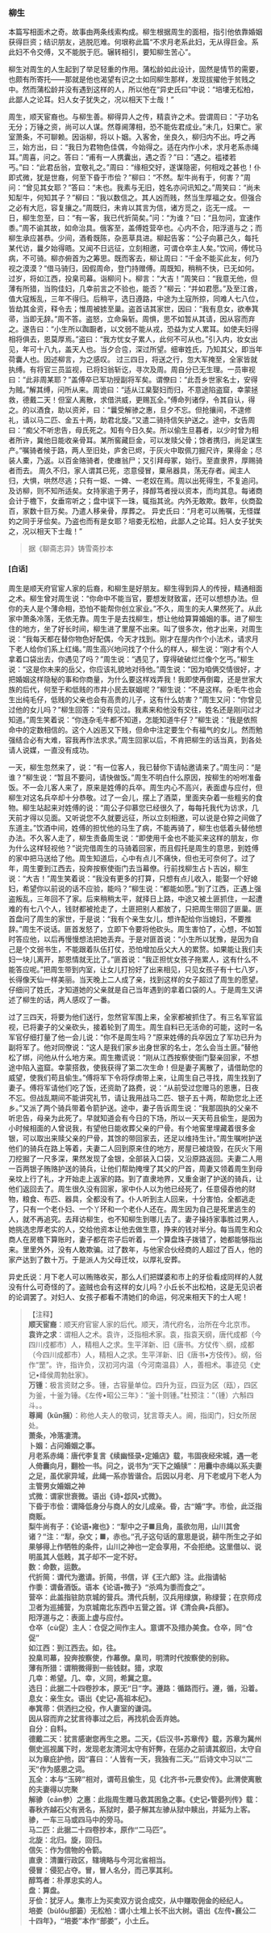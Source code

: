 <script type="text/javascript">
    var head = document.getElementsByTagName('head')[0];
    cssURL = '/public/liao.css';
    linkTag = document.createElement('link');
    linkTag.href = cssURL;
    linkTag.setAttribute('type','text/css');
    linkTag.setAttribute('rel','stylesheet');
    head.appendChild(linkTag);
</script>
### 柳生

本篇写相面术之奇。故事由两条线索构成。柳生根据周生的面相，指引他依靠婚姻获得巨资；结识朋友，逃脱厄难。何垠称此篇“不求月老系此妇，无从得巨金。系此妇不令交傅，又不能脱于厄。辗转相引，要知柳生苦心”。

柳生对周生的人生起到了举足轻重的作用。蒲松龄如此设计，固然是情节的需要，也颇有所寄托——那就是他也渴望有识之士如同柳生那样，发现拔擢他于贫贱之中。然而蒲松龄并没有遇到这样的人，所以他在“异史氏曰”中说：“培塿无松柏，此鄙人之论耳。妇人女子犹失之，况以相天下士哉！”

周生，顺天宦裔也。与柳生善。柳得异人之传，精袁许之术。尝谓周曰：“子功名无分；万锤之资，尚可以人谋。然尊阃薄相，恐不能佐君成业。”未几，妇果亡。家室萧条，不可聊赖。因诣柳，将以卜姻。入客舍，坐良久，柳归内不出。呼之再三，始方出，曰：“我日为君物色佳偶，今始得之。适在内作小术，求月老系赤绳耳。”周喜，问之。答曰：“甫有一人携囊出，遇之否？”曰：“遇之。褴褛若丐。”曰：“此君岳翁，宜敬礼之。”周曰：“缘相交好，遂谋隐密，何相戏之甚也！仆即式微，犹是世裔，何至下昏于市侩？”柳曰：“不然。犁牛尚有于，何害？”周问：“曾见其女耶？”答曰：“未也。我素与无旧，姓名亦问讯知之。”周笑曰：“尚未知犁牛，何知其子？”柳曰：“我以数信之。其人凶而贱，然当生厚福之女。但强合之必有大厄，容复攘之。”周既归，未肯以其言为信，诸方觅之，迄无一成。
一日，柳生忽至，曰：“有一客，我已代折简矣。”问：“为谁？”曰：“且勿问，宜速作黍。”周不谕其故，如命治具。俄客至，盖傅姓营卒也。心内不合，阳浮道与之；而柳生承应甚恭。少间，酒肴既陈，杂恶草具进。柳起告客：“公子向慕己久，每托某代访，曩夕始得晤。又闻不日远征，立刻相邀，可谓仓卒主人矣。”饮间，傅忧马病，不可骑。柳亦俯首为之筹思。既而客去，柳让周曰：“千金不能买此友，何乃视之漠漠？”借马骑归，因假周命，登门持赠傅。周既知，稍稍不快，已无如何。过岁，将如江西，投臬司幕。诣柳问卜。柳言：“大吉！”周笑曰：“我意无他，但薄有所猎，当购佳妇，几幸前言之不验也，能否？”柳云：“并如君愿。”及至江酋，值大寇叛乱，三年不得归。后稍平，选日遵路，中途为土寇所掠，同难人七八位，皆劫其金资，释令去；惟周被掳至巢。盗首诘其家世，因曰：“我有息女，欲奉箕帚，当即无辞。”周不答。盗怒，立命枭斩。周惧，思不如暂从其请，因从容而弃之。遂告曰：“小生所以踟蹰者，以文弱不能从戎，恐益为丈人累耳。如使夫妇得相将俱去，恩莫厚焉。”盗曰：“我方忧女子累人，此何不可从也。”引入内，妆女出见，年可十八九，盖天人也。当夕合卺，深过所望。细审姓氏，乃知其父，即当年荷囊人也。因述柳言，为之感叹。
过三四日，将送之行，忽大军掩至，全家皆就执缚。有将官三员监视，已将妇翁斩讫，寻次及周。周自分已无生理。一员审视曰：“此非周某耶？”盖傅卒已军功授副将军矣。谓僚曰：“此吾乡世家名士，安得为贼。”解其缚，问所从来。周诡曰：“适从江臬娶妇而归，不意途陷盗窟，幸蒙拯救，德戴二天！但室人离散，求借洪威，更赐瓦全。”傅命列诸俘，令其自认，得之。的以酒食，助以资斧，曰：“曩受解骖之惠，旦夕不忘。但抢攘间，不遑修礼，请以马二匹、金五十两，助君北旋。”又遣二骑持信矢护送之。途中，女告周曰：“痴父不听忠告，母氏死之。知有今日久矣。所以偷生旦暮者，以少时曾为相者所许，冀他日能收亲骨耳。某所窖藏巨金，可以发赎父骨；馀者携归，尚足谋生产。”嘱骑者候于路，两人至旧处，庐舍已烬，于灰火中取佩刀掘尺许，果得金；尽装人橐，乃返。以百金赂骑者，使瘗翁尸；又引拜母冢，始行。至直隶界，厚赐骑者而去。
周久不归，家人谓其已死，恣意侵冒，粟帛器具，荡无存者。闻主人归，大惧，哄然尽逃；只有一妪、一婢、一老奴在焉。周以出死得生，不复追问。及访柳，则不知所适矣。女持家逾于男子，择醇笃者授以资本，而均其息。每诸商会计于檐下，女垂帘听之；盘中误下一珠，辄指其讹。内外无敢欺。数年，伙商盈百，家数十巨万矣。乃遣人移亲骨，厚葬之。
异史氏曰：“月老可以贿嘱，无怪媒妁之同于牙侩矣。乃盗也而有是女耶？培娄无松柏，此鄙人之论耳。妇人女子犹失之，况以相天下士哉！”

</section>

> 据《聊斋志异》铸雪斋抄本

#### [白话]
<aside>

周生是顺天府官宦人家的后裔，和柳生是好朋友。柳生得到异人的传授，精通相面之术。柳生曾对周生说：“你命中不能当官，要想发财致富，还可以想想办法。但你的夫人是个薄命相，恐怕不能帮你创立家业。”不久，周生的夫人果然死了。从此家中萧条冷落，无依无靠。周生于是去找柳生，想让他给算算婚姻的事。进了柳生住的地方，坐了好长时间，柳生进了里屋不出来。叫了很多次，他才出来，对周生说：“我每天都在替你物色好配偶，今天才找到。刚才在屋内作个小法术，请求月下老人给你们系上红绳。”周生高兴地问找了个什么的样人，柳生说：“刚才有个人拿着口袋出去，你遇见了吗？”周生说：“遇见了，穿得破破烂烂像个乞丐。”柳生说：“这是你未来的岳父，你应该礼貌地对待他。”周生说：“因为咱俩交情很好，才把婚姻这样隐秘的事和你商量，为什么要这样戏弄我！我即使再倒霉，还是世家大族的后代，何至于和低贱的市井小民去联姻呢？”柳生说：“不是这样。杂毛牛也会生出纯毛仔，低贱的父亲也会有高贵的儿子，这有什么妨害？”周生又问：“你曾见过他的女儿吗？”柳生回答：“没有见过。我素来和他没有交往，姓名还是刚问过才知道。”周生笑着说：“你连杂毛牛都不知道，怎能知道牛仔？”柳生说：“我是依照命中的定数相信的。这个人凶恶又下贱，但命中注定要生个有福气的女儿。然而勉强结合必有大难，容我再作法求求。”周生回家以后，不肯把柳生的话当真，到各处请人说媒，一直没有成功。

一天，柳生忽然来了，说：“有一位客人，我已替你下请帖邀请来了。”周生问：“是谁？”柳生说：“暂且不要问，请快做饭。”周生不明白什么原因，按柳生的吩咐准备饭。不一会儿客人来了，原来是姓傅的兵卒。周生内心不高兴，表面虚与应付，但柳生对这名兵卒却十分恭敬。过了一会儿，摆上了酒菜，里面夹杂着一些粗劣的食物。柳生站起来对姓傅的说：“周公子仰慕您已经很久了，每每托我代为访求，几天前才得以见面。又听说您不久就要远征，所以立刻相邀，可以说是仓猝之间做了东道主。”饮酒中间，姓傅的担忧他的马生了病，不能再骑了，柳生也低着头替他想办法。不久客人走了，柳生责备周生说：“即使用千金也不能买来这样的朋友，你为什么这样轻视他？”说完借周生的马骑着回家，而且假托是周生的意思，到姓傅的家中把马送给了他。周生知道后，心中有点儿不痛快，但也无可奈何了。过了年，周生要到江西去，投奔按察使衙门去当幕僚。行前找柳生占卜吉凶，柳生说：“大吉！”周生笑着说：“我没有更多的打算，只想有点儿收入，能娶一个好媳妇，希望你以前说的话不应验，能吗？”柳生说：“都能如愿。”到了江西，正遇上强盗叛乱，三年回不了家。后来稍稍太平，就择日上路，中途又被土匪抓住，一起遭难的有七八个人，钱财都被抢走了，土匪把别人都放了，只把周生带回了匪巢。匪首盘问了周生的家世，于是说：“我有个亲生女儿，想许配给你当媳妇，不要推辞。”周生不说话。匪首发怒了，立即下令要将他砍头。周生害怕了，心想，不如暂时答应他，以后再慢慢想法把她丢弃。于是对匪首说：“小生所以犹豫，是因为自己是个文弱书生，不能跟着队伍打仗，恐怕增加岳父大人的累赘。如果能让我们夫妇一块儿离开，那恩情就无比了。”匪首说：“我正担忧女孩子拖累人，这有什么不能答应呢。”把周生带到内室，让女儿打扮好了出来相见，只见女孩子有十七八岁，长得像天仙一样美丽。当天晚上二人成了亲，找到这样的女子超过了周生的愿望。仔细问了姓氏，才知道她的父亲就是自己当年遇到的拿着口袋的人。于是周生又讲述了柳生的话，两人感叹了一番。

过了三四天，将要为他们送行，忽然官军围上来，全家都被抓住了。有三名军官监视，已将妻子的父亲砍头，接着轮到了周生。周生自料已无活命的可能，这时一名军官仔细打量了他一会儿说：“你不是周生吗？”原来姓傅的兵卒因立了军功已升为副将军了。他对同僚说：“这人是我们家乡出身世家的名士，怎么会当土匪。”替他松了绑，问他从什么地方来。周生撒谎说：“刚从江西按察使衙门娶亲回家，不想途中陷入盗窟。幸蒙搭救，使我获得了第二次生命！但是妻子离散了，请借助您的威望，使我们苟且偷生。”傅将军下令将俘虏带上来，让周生自己寻找，周生找到了妻子。傅将军请他们吃了饭，还资助了路费，说：“从前受过您赠马的恩惠，日夜不忘。但战乱期间不能讲究礼节，请让我用战马二匹、银子五十两，帮助您北上还乡。”又派了两个骑兵带着令箭护送。途中，妻子告诉周生说：“我那固执的父亲不听忠告，母亲为此死了。早就知道会有今日的下场，所以一天天苟且偷生，是因为小时候相面的人曾说我，有望他日能收葬父亲的尸骨。有个地窖里埋藏着很多金银，可以取出来赎父亲的尸骨，其馀的带回家去，还足以维持生计。”周生嘱咐护送他们的骑兵在路上等着，夫妻二人回到原来住的地方，房屋已被烧毁，在灰火下用刀挖掘了一尺多深，果然发现了金银，全部装入口袋，又沿原路返回。夫妻二人用一百两银子贿赂护送的骑兵，让他们帮助掩埋了其父的尸首，周妻又领着周生到母亲坟上行了礼，才开始走上返家的路。到了直隶地界，又重金谢了护送的骑兵，让他们返回去了。周生很久没有回家，家中仆人以为他已经死了，任意侵吞他的财物，粮食、布匹、器具，全都没有了。仆人听到主人回来，十分害怕，全都逃走了，只有一个老仆妇、一个丫环和一个老仆人还在。周生因为自己是死里逃生的人，就不再追究。去拜访柳生，也不知柳生到哪儿去了。妻子操持家事胜过男人，她挑选忠厚老实的人，交给他资本让他去做生意，挣来的钱对半分。每当周生和众商人在房檐下算账时，妻子都在帘子后听着，一个算盘珠子拨错了，她都能够指出来。里里外外，没有人敢欺骗。过了数年，与他家合伙经商的人超过了百人，他的家产达到了数十万。于是派人为父母迁坟，以厚礼安葬。

异史氏说：月下老人可以贿赂收买，那么人们把媒婆和市上的牙侩看成同样的人就没有什么可奇怪的了。盗贼也会有这样的女儿吗？小丘长不出松柏，这是无见识者的论调罢了。对妇人、女孩子都看不清她们的命运，何况来相天下的士人呢！

</aside>

> 【注释】  
<b>顺天宦裔</b>：顺天府官宦人家的后代。顺天，清代府名，治所在今北京市。  
<b>袁许之求</b>：谓相人之术。袁许，泛指相术家。袁，指袁天纲，唐代成都（今四川戍都市）人，精相人之求。生平洋新、旧《唐书。方仗传＼纲，成都（今四川成都市）人，精相人之求。生平洋新、旧《唐书•方伎传》。纲，俗作“罡”。许，指许负，汉初河内温（今河南温县）人，善相术。事迹见《史记•绛侯周勃肚家》。  
<b>万锺</b>：极言资财之多。锺，古容量单位。四升为豆，四豆为区（瓯），四区为釜，十釜为锤。《左传•昭公三年》：“釜十则锺。”杜预注：“（锺）六斛四斗。。  
<b>尊阃（kǔn捆）</b>：称他人夫人的敬词，犹言尊夫人。阃，指闺门，妇女所居处。  
<b>萧条，冷落凄清。  
<b>卜姻</b>：占问婚姻之事。  
<b>月老系赤绳</b>：唐代李复言《续幽怪录•定婚店》载，韦固夜经宋城，遇一老人倚囊向月，翻检一书。问之，说书为“天下之婚牍”：用囊中赤绳以系夫妻之足，虽优家异域，此绳一系亦皆谐合。后因以月老、月下老或月下老人为主管男女婚姻之神  
<b>式微</b>：谓家世衰微。语出《诗•邶风•式微》。  
<b>下昏于市侩</b>：谓降低身分与商人的女儿成亲。昏，古“婚”字。市侩，此泛指商贩。  
<b>梨牛尚有子</b>：《论语•雍也》：“犁中之子■且角，虽欲勿用，山川其舍诸？”注：“犁，杂文；■，赤也。”孔子这句话的意思是说，耕牛所生之子如果够得上作牺牲的条件，山川之神也一定会享用，不会拒绝。这里借以、说明虽其人低贱，其子却不一定不好。  
<b>数</b>：命数，运数。  
<b>代折简</b>：谓代为邀请。折简，书信，详《王六郎》注。此指请帖  
<b>作黍</b>：谓备酒饭。语本《论语•微子》“杀鸡为黍而食之”。  
<b>营卒</b>：此盖指驻防京城的营兵。清代兵制，汉兵用绿旗，称绿营；在京师戍卫者为巡捕营，为京城南北东西中五营之首。详《清会典•兵部》。  
<b>阳浮道与之</b>：表面上虚与应付。  
<b>仓卒（cù促）主人</b>：仓促之间作主人。意谓不及措办美食。仓卒，同“仓促”  
<b>如江西</b>：到江西去。如，往。  
<b>投臬司幕，投奔按察使，作幕僚。臬司，明清时代按察使的别称。  
<b>薄有所猎</b>：谓稍微得到一些钱财。猎，求取  
<b>几幸</b>：希望。几、幸，义同，希冀之意。  
<b>选日</b>：此据二十四卷抄本，原无“日”字。遵路：循路而行。遵，循，沿着。  
<b>息女</b>：亲生女。语出《史记•高祖本纪》。  
<b>奉箕帚</b>：供洒扫之役，作人妻室的谦词。  
<b>因从容而弃之犹言待事过之后，再找机会丢弃她。  
<b>自分</b>：自料。  
<b>德戴二天</b>：犹言感谢您再生之恩。二天，《后汉书•苏章传》载，苏章为冀州侧史巡视属下时，发现老友清河太守有奸弊，在惩办之前请其叙旧，太守自以为章庇护他，因“喜曰：‘人皆有一天，我独有二天。’”后诗文中习以“二天”作为感恩之词。  
<b>瓦全</b>：本与“玉碎”相对，谓苟且偷生，见《北齐书•元景安传》。此渭使离散的夫妻得以完聚  
<b>解骖（cān参）之惠</b>：此指周生赠马救其困急之事。《史记•管晏列传》载：春秋齐越石父有贤名，系狱时，晏子解其左骖从狱中赎出，并延为上客。骖，一车三马或四马中的旁马。  
<b>马二匹</b>：此据二十四卷抄本，原作“二马匹”。  
<b>北旋</b>：北归。旋，回归。  
<b>信矢</b>：作为信物的令箭。  
<b>直隶</b>：清置行政区，辖境略与今河北省相当。  
<b>侵冒</b>：侵犯占夺。冒，冒人名分，而己享其利。  
<b>醇笃者</b>：朴厚忠实的人。  
<b>盘</b>：算盘。  
<b>牙侩</b>：犹牙人。集市上为买卖双方说合成交，从中赚取佣金的经纪人。  
<b>培娄（bùlǒu部篓）无松柏</b>：谓小土堆上长不出大树。语出《左传•襄公二十四年》，“培娄”本作“部娄”，小土丘。  
